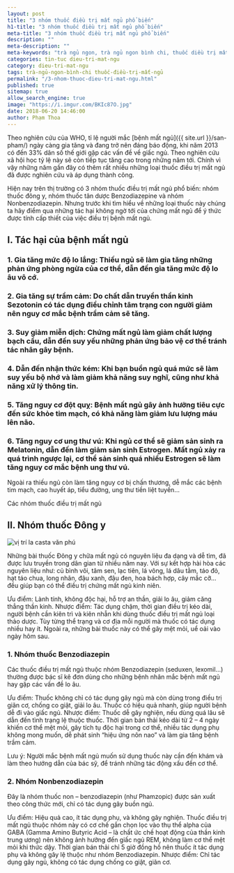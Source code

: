 ```yaml
---
layout: post
title: "3 nhóm thuốc điều trị mất ngủ phổ biến"
h1-title: "3 nhóm thuốc điều trị mất ngủ phổ biến"
meta-title: "3 nhóm thuốc điều trị mất ngủ phổ biến"
description: ""
meta-description: ""
meta-keywords: "trà ngủ ngon, trà ngủ ngon bình chi, thuốc diều trị mất ngủ"
categories: tin-tuc dieu-tri-mat-ngu
category: dieu-tri-mat-ngu
tags: trà-ngủ-ngon-bình-chi thuốc-điều-trị-mất-ngủ
permalink: "/3-nhom-thuoc-dieu-tri-mat-ngu.html"
published: true
sitemap: true
allow_search_engine: true
image: "https://i.imgur.com/BKIc87O.jpg"
date: 2018-06-20 14:46:00
author: Phạm Thoa
---
```


Theo nghiên cứu của WHO, tỉ lệ người mắc [bệnh mất ngủ]({{ site.url }}/san-pham/) ngày càng gia tăng và đang trở nên đáng báo động, khi năm 2013 có đến 33% dân số thế giới gặp các vấn đề về giấc ngủ. Theo nghiên cứu xã hội học tỷ lệ này sẽ còn tiếp tục tăng cao trong những năm tới. Chính vì vậy những năm gần đây có thêm rất nhiều những loại thuốc điều trị mất ngủ đã được nghiên cứu và áp dụng thành công.

Hiện nay trên thị trường có 3 nhóm thuốc điều trị mất ngủ phổ biến: nhóm thuốc đông y, nhóm thuốc tân dược Benzodiazepine và nhóm Nonbenzodiazepin. Nhưng trước khi tìm hiểu về những loại thuốc này chúng ta hãy điểm qua những tác hại không ngờ tới của chứng mất ngủ để ý thức được tính cấp thiết của việc điều trị bệnh mất ngủ.

## I. Tác hại của bệnh mất ngủ

### 1. Gia tăng mức độ lo lắng: Thiếu ngủ sẽ làm gia tăng những phản ứng phòng ngừa của cơ thể, dẫn đến gia tăng mức độ lo âu vô cớ.

### 2. Gia tăng sự trầm cảm: Do chất dẫn truyền thần kinh Sezotonin có tác dụng điều chỉnh tâm trạng con người giảm nên nguy cơ mắc bệnh trầm cảm sẽ tăng.

### 3. Suy giảm miễn dịch: Chứng mất ngủ làm giảm chất lượng bạch cầu, dẫn đến suy yếu những phản ứng bảo vệ cơ thể tránh tác nhân gây bệnh.

### 4. Dẫn đến nhận thức kém: Khi bạn buồn ngủ quá mức sẽ làm suy yếu bộ nhớ và làm giảm khả năng suy nghĩ, cũng như khả năng xử lý thông tin.

### 5. Tăng nguy cơ đột quỵ: Bệnh mất ngủ gây ảnh hưởng tiêu cực đến sức khỏe tim mạch, có khả năng làm giảm lưu lượng máu lên não.

### 6. Tăng nguy cơ ung thư vú: Khi ngủ cơ thể sẽ giảm sản sinh ra Melatonin, dẫn đến làm giảm sản sinh Estrogen. Mất ngủ xảy ra quá trình ngược lại, cơ thể sản sinh quá nhiều Estrogen sẽ làm tăng nguy cơ mắc bệnh ung thư vú.
Ngoài ra thiếu ngủ còn làm tăng nguy cơ bị chấn thương, dễ mắc các bệnh tim mạch, cao huyết áp, tiểu đường, ung thư tiền liệt tuyến…

Các nhóm thuốc điều trị mất ngủ

## II. Nhóm thuốc Đông y

<img  src="https://i.imgur.com/90U6Spl.png" alt="vị trí la casta văn phú" class="image_fade responsive-img lazy">

Những bài thuốc Đông y chữa mất ngủ có nguyên liệu đa dạng và dễ tìm, đã được lưu truyền trong dân gian từ nhiều năm nay. Với sự kết hợp hài hòa các nguyên liệu như: củ bình vôi, tâm sen, lạc tiên, lá vông, lá dâu tằm, táo đỏ, hạt táo chua, long nhãn, đậu xanh, đậu đen, hoa bách hợp, cây mắc cỡ… đều giúp bạn có thể điều trị chứng mất ngủ kinh niên.

Ưu điểm: Lành tính, không độc hại, hỗ trợ an thần, giải lo âu, giảm căng thẳng thần kinh.
Nhược điểm: Tác dụng chậm, thời gian điều trị kéo dài, người bệnh cần kiên trì và kiên nhẫn khi dùng thuốc điều trị mất ngủ loại thảo dược. Tùy từng thể trạng và cơ địa mỗi người mà thuốc có tác dụng nhiều hay ít. Ngoài ra, những bài thuốc này có thể gây mệt mỏi, uể oải vào ngày hôm sau.

### 1. Nhóm thuốc Benzodiazepin

Các thuốc điều trị mất ngủ thuộc nhóm Benzodiazepin (seduxen, lexomil…) thường được bác sĩ kê đơn dùng cho những bệnh nhân mắc bệnh mất ngủ hay gặp các vấn đề lo âu.

Ưu điểm: Thuốc không chỉ có tác dụng gây ngủ mà còn dùng trong điều trị giãn cơ, chống co giật, giải lo âu. Thuốc có hiệu quả nhanh, giúp người bệnh dễ đi vào giấc ngủ.
Nhược điểm: Thuốc dễ gây nghiện, nếu dùng quá lâu sẽ dẫn đến tình trạng lệ thuộc thuốc. Thời gian bán thải kéo dài từ 2 – 4 ngày khiến cơ thể mệt mỏi, gây tích tụ độc hại trong cơ thể, nhiều tác dụng phụ không mong muốn, dễ phát sinh “hiệu ứng nôn nao” và làm gia tăng bệnh trầm cảm.

Lưu ý: Người mắc bệnh mất ngủ muốn sử dụng thuốc này cần đến khám và làm theo hướng dẫn của bác sỹ, để tránh những tác động xấu đến cơ thể.

### 2. Nhóm Nonbenzodiazepin

Đây là nhóm thuốc non – benzodiazepin (như Phamzopic) được sản xuất theo công thức mới, chỉ có tác dụng gây buồn ngủ.

Ưu điểm: Hiệu quả cao, ít tác dụng phụ, và không gây nghiện. Thuốc điều trị mất ngủ thuộc nhóm này có cơ chế gắn chọn lọc vào thụ thể alpha của GABA (Gamma Amino Butyric Acid – là chất ức chế hoạt động của thần kinh trung ương) nên không ảnh hưởng đến giấc ngủ REM, không làm cơ thể mệt mỏi khi thức dậy. Thời gian bán thải chỉ 5 giờ đồng hồ nên thuốc ít tác dụng phụ và không gây lệ thuộc như nhóm Benzodiazepin.
Nhược điểm: Chỉ tác dụng gây ngủ, không có tác dụng chống co giật, giãn cơ.

 
